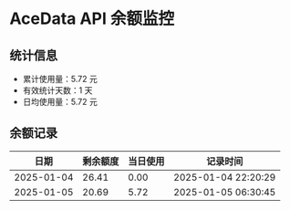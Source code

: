 # AceData API 余额监控

## 统计信息
- 累计使用量：5.72 元
- 有效统计天数：1 天
- 日均使用量：5.72 元

## 余额记录
|日期|剩余额度|当日使用|记录时间|
|---|---|---|---|
|2025-01-04|26.41|0.00|2025-01-04 22:20:29|
|2025-01-05|20.69|5.72|2025-01-05 06:30:45|

